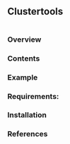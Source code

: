 ﻿
## Clustertools

![]()

### Overview


### Contents


### Example


### Requirements:

### Installation


### References

